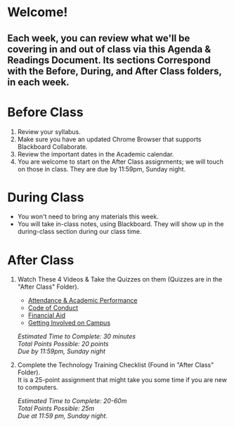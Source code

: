 # Welcome!
## Each week, you can review what we'll be covering in and out of class via this Agenda & Readings Document. Its sections Correspond with the Before, During, and After Class folders, in each week.

# Before Class
1. Review your syllabus.
2. Make sure you have an updated Chrome Browser that supports Blackboard Collaborate.
3. Review the important dates in the Academic calendar.
4. You are welcome to start on the After Class assignments; we will touch on those in class. They are due by 11:59pm, Sunday night.

# During Class
- You won't need to bring any materials this week.
- You will take in-class notes, using Blackboard. They will show up in the during-class section during our class time.

# After Class
1. Watch These 4 Videos & Take the Quizzes on them (Quizzes are in the "After Class" Folder).
    - [Attendance & Academic Performance](https://prezi.com/sk3d_q47gcjq/attendance-academic-performance/?utm_campaign=share&utm_medium=copy)
    - [Code of Conduct](https://prezi.com/whbxped8rxte/code-of-conduct/?utm_campaign=share&utm_medium=copy)
    - [Financial Aid](https://prezi.com/74rs_v9mmxe0/navigating-financial-aid/?utm_campaign=share&utm_medium=copy)
    - [Getting Involved on Campus](https://prezi.com/dxt5zvxczjje/getting-involved-on-campus/?utm_campaign=share&utm_medium=copy)

    *Estimated Time to Complete: 30 minutes*  
    *Total Points Possible: 20 points*  
    *Due by 11:59pm, Sunday night*

2. Complete the Technology Training Checklist (Found in "After Class" Folder).  
    It is a 25-point assignment that might take you some time if you are new to computers.  
    
    *Estimated Time to Complete: 20-60m*  
    *Total Points Possible: 25m*  
    *Due at 11:59 pm, Sunday night.*